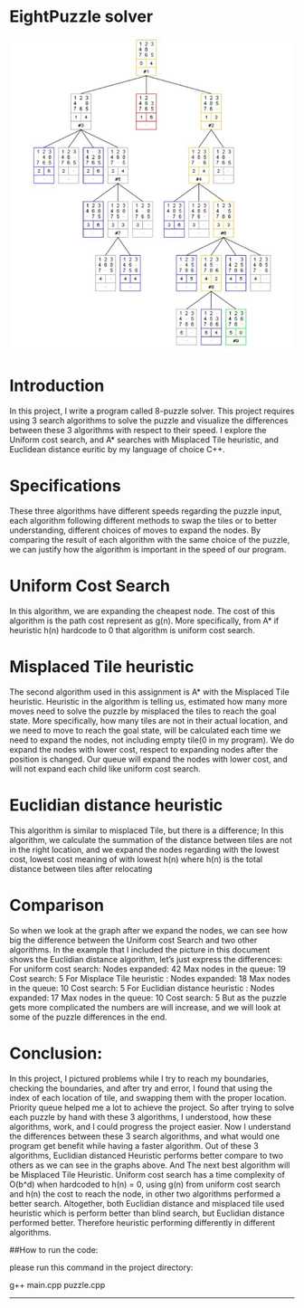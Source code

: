 # EightPuzzle solver

![omt diagram](picture/eightpuzzle.jpg)

# Introduction
In this project, I write a program called 8-puzzle solver. This project requires using 3 search algorithms
to solve the puzzle and visualize the differences between these 3 algorithms with respect to
their speed. I explore the Uniform cost search, and A* searches with Misplaced Tile
heuristic, and Euclidean distance euritic by my language of choice C++.

# Specifications
These three algorithms have different speeds regarding the puzzle input, each algorithm
following different methods to swap the tiles or to better understanding, different choices
of moves to expand the nodes. By comparing the result of each algorithm with the same
choice of the puzzle, we can justify how the algorithm is important in the speed of our
program.

# Uniform Cost Search
In this algorithm, we are expanding the cheapest node. The cost of this algorithm is the
path cost represent as g(n). More specifically, from A* if heuristic h(n) hardcode to 0 that
algorithm is uniform cost search.

# Misplaced Tile heuristic
The second algorithm used in this assignment is A* with the Misplaced Tile heuristic.
Heuristic in the algorithm is telling us, estimated how many more moves need to solve the
puzzle by misplaced the tiles to reach the goal state. More specifically, how many tiles are
not in their actual location, and we need to move to reach the goal state, will be calculated
each time we need to expand the nodes, not including empty tile(0 in my program). We do
expand the nodes with lower cost, respect to expanding nodes after the position is
changed. Our queue will expand the nodes with lower cost, and will not expand each child
like uniform cost search.

# Euclidian distance heuristic
This algorithm is similar to misplaced Tile, but there is a difference;
In this algorithm, we calculate the summation of the distance between tiles are not in the
right location, and we expand the nodes regarding with the lowest cost, lowest cost
meaning of with lowest h(n) where h(n) is the total distance between tiles after relocating

# Comparison
So when we look at the graph after we expand the nodes, we can see how big the
difference between the Uniform cost Search and two other algorithms.
In the example that I included the picture in this document shows the Euclidian distance
algorithm, let’s just express the differences:
For uniform cost search:
Nodes expanded: 42
Max nodes in the queue: 19
Cost search: 5
For Misplace Tile heuristic :
Nodes expanded: 18
Max nodes in the queue: 10
Cost search: 5
For Euclidian distance heuristic :
Nodes expanded: 17
Max nodes in the queue: 10
Cost search: 5
But as the puzzle gets more complicated the numbers are will increase, and we will look at
some of the puzzle differences in the end.

# Conclusion:
In this project, I pictured problems while I try to reach my boundaries, checking the
boundaries, and after try and error, I found that using the index of each location of tile, and
swapping them with the proper location. Priority queue helped me a lot to achieve the
project. So after trying to solve each puzzle by hand with these 3 algorithms, I
understood, how these algorithms, work, and I could progress the project easier.
Now I understand the differences between these 3 search algorithms, and what would one
program get benefit while having a faster algorithm.
Out of these 3 algorithms, Euclidian distanced Heuristic performs better compare to two
others as we can see in the graphs above. And The next best algorithm will be Misplaced
Tile Heuristic. Uniform cost search has a time complexity of O(b^d) when hardcoded to
h(n) = 0, using g(n) from uniform cost search and h(n) the cost to reach the node, in other
two algorithms performed a better search.
Altogether, both Euclidian distance and misplaced tile used heuristic which is perform
better than blind search, but Euclidian distance performed better. Therefore heuristic
performing differently in different algorithms.


##How to run the code:

please run this command in the project directory:

g++ main.cpp puzzle.cpp

*****************************************************************************
